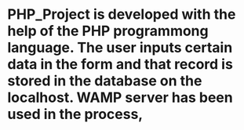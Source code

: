 # PHP_Project is developed with the help of the PHP programmong language. The user inputs certain data in the form and that record is stored in the database on the localhost. WAMP server has been used in the process,
